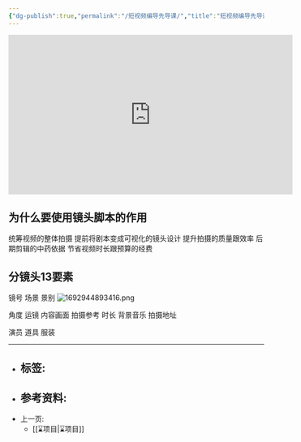 ```yaml
---
{"dg-publish":true,"permalink":"/短视频编导先导课/","title":"短视频编导先导课","tags":["📥"]}
---
```


<iframe width="560" height="315" src="https://www.youtube.com/embed/-permIhLSqo?si=9uu_pptUkoayc5g2" title="YouTube video player" frameborder="0" allow="accelerometer; autoplay; clipboard-write; encrypted-media; gyroscope; picture-in-picture; web-share" allowfullscreen></iframe>

## 为什么要使用镜头脚本的作用

统筹视频的整体拍摄
提前将剧本变成可视化的镜头设计
提升拍摄的质量跟效率
后期剪辑的中药依据
节省视频时长跟预算的经费


## 分镜头13要素

镜号
场景
景别
![1692944893416.png](/img/user/Media/1692944893416.png)





角度
运镜
内容画面
拍摄参考
时长
背景音乐
拍摄地址

演员
道具
服装

---

- 标签: 
	-  
- 参考资料:
	-  
- 上一页:
	-  [[⌛项目\|⌛项目]]
